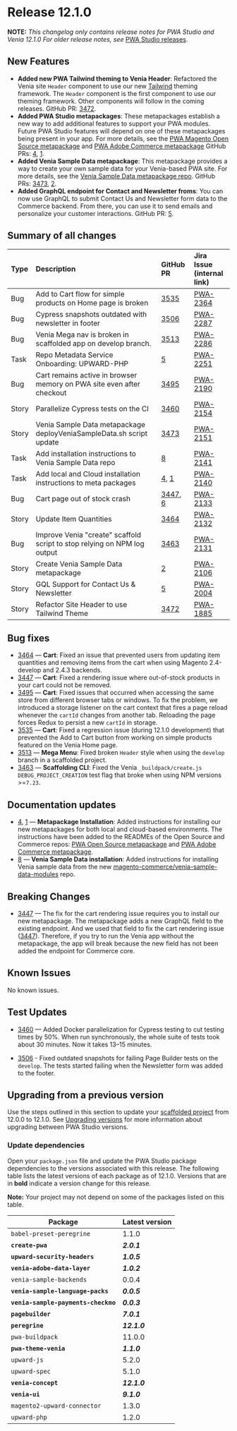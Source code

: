 # Release 12.1.0

**NOTE:**
_This changelog only contains release notes for PWA Studio and Venia 12.1.0_
_For older release notes, see_ [PWA Studio releases][].

## New Features

-  **Added new PWA Tailwind theming to Venia Header**: Refactored the Venia site `Header` component to use our new [Tailwind](https://tailwindcss.com/) theming framework. The `Header` component is the first component to use our theming framework. Other components will follow in the coming releases. GitHub PR: [3472][].
-  **Added PWA Studio metapackages**: These metapackages establish a new way to add additional features to support your PWA modules. Future PWA Studio features will depend on one of these metapackages being present in your app. For more details, see the [PWA Magento Open Source metapackage](https://github.com/magento-commerce/magento2-pwa) and [PWA Adobe Commerce metapackage](https://github.com/magento-commerce/magento2-pwa-commerce) GitHub PRs: [4][], [1][].
-  **Added Venia Sample Data metapackage**: This metapackage provides a way to create your own sample data for your Venia-based PWA site. For more details, see the [Venia Sample Data metapackage repo](https://github.com/magento-commerce/venia-sample-data-modules). GitHub PRs: [3473][], [2][].
-  **Added GraphQL endpoint for Contact and Newsletter froms**: You can now use GraphQL to submit Contact Us and Newsletter form data to the Commerce backend. From there, you can use it to send emails and personalize your customer interactions. GitHub PR: [5][].

## Summary of all changes
| Type  | Description                                                              | GitHub PR     | Jira Issue<br/>(internal link)   |
| :---- | :----------------------------------------------------------------------- | :------------ | :----------- |
| Bug   | Add to Cart flow for simple products on Home page is broken              | [3535][]      | [PWA-2364][] |
| Bug   | Cypress snapshots outdated with newsletter in footer                     | [3506][]      | [PWA-2287][] |
| Bug   | Venia Mega nav is broken in scaffolded app on develop branch.            | [3513][]      | [PWA-2286][] |
| Task  | Repo Metadata Service Onboarding: UPWARD-PHP                             | [5][]         | [PWA-2251][] |
| Bug   | Cart remains active in browser memory on PWA site even after checkout    | [3495][]      | [PWA-2190][] |
| Story | Parallelize Cypress tests on the CI                                      | [3460][]      | [PWA-2154][] |
| Story | Venia Sample Data metapackage deployVeniaSampleData.sh script update     | [3473][]      | [PWA-2151][] |
| Task  | Add installation instructions to Venia Sample Data repo                  | [8][]         | [PWA-2141][] |
| Task  | Add local and Cloud installation instructions to meta packages           | [4][], [1][]    | [PWA-2140][] |
| Bug   | Cart page out of stock crash                                             | [3447][], [6][] | [PWA-2133][] |
| Story | Update Item Quantities                                                   | [3464][]      | [PWA-2132][] |
| Bug   | Improve Venia "create" scaffold script to stop relying on NPM log output | [3463][]      | [PWA-2131][] |
| Story | Create Venia Sample Data metapackage                                     | [2][]         | [PWA-2106][] |
| Story | GQL Support for Contact Us & Newsletter                                  | [5][]         | [PWA-2004][] |
| Story | Refactor Site Header to use Tailwind Theme                               | [3472][]      | [PWA-1885][] |

## Bug fixes

-  [3464][] — **Cart**: Fixed an issue that prevented users from updating item quantities and removing items from the cart when using Magento 2.4-develop and 2.4.3 backends.
-  [3447][] — **Cart**: Fixed a rendering issue where out-of-stock products in your cart could not be removed.
-  [3495][] — **Cart**: Fixed issues that occurred when accessing the same store from different browser tabs or windows. To fix the problem, we introduced a storage listener on the cart context that fires a page reload whenever the `cartId` changes from another tab. Reloading the page forces Redux to persist a new `cartId` in storage.
-  [3535][] — **Cart**: Fixed a regression issue (during 12.1.0 development) that prevented the Add to Cart button from working on simple products featured on the Venia Home page.
-  [3513][] — **Mega Menu**: Fixed broken `Header` style when using the `develop` branch in a scaffolded project.
-  [3463][] — **Scaffolding CLI**: Fixed the Venia `_buildpack/create.js` `DEBUG_PROJECT_CREATION` test flag that broke when using NPM versions >=`7.23`.

## Documentation updates

-  [4][], [1][] — **Metapackage Installation**: Added instructions for installing our new metapackages for both local and cloud-based environments. The instructions have been added to the READMEs of the Open Source and Commerce repos: [PWA Open Source metapackage](https://github.com/magento-commerce/magento2-pwa) and [PWA Adobe Commerce metapackage](https://github.com/magento-commerce/magento2-pwa-commerce).
-  [8][] — **Venia Sample Data installation**: Added instructions for installing Venia sample data from the new [magento-commerce/venia-sample-data-modules](https://github.com/magento-commerce/venia-sample-data-modules) repo.


## Breaking Changes

-  [3447][] — The fix for the cart rendering issue requires you to install our new metapackage. The metapackage adds a new GraphQL field to the existing endpoint. And we used that field to fix the cart rendering issue ([3447][]). Therefore, if you try to run the Venia app without the metapackage, the app will break because the new field has not been added the endpoint for Commerce core.

## Known Issues

No known issues.

## Test Updates

-  [3460][] — Added Docker parallelization for Cypress testing to cut testing times by 50%. When run synchronously, the whole suite of tests took about 30 minutes. Now it takes 13–15 minutes.

-  [3506][] - Fixed outdated snapshots for failing Page Builder tests on the `develop`. The tests started failing when the Newsletter form was added to the footer.

## Upgrading from a previous version

Use the steps outlined in this section to update your [scaffolded project][] from 12.0.0 to 12.1.0.
See [Upgrading versions][] for more information about upgrading between PWA Studio versions.

[scaffolded project]: https://magento.github.io/pwa-studio/tutorials/pwa-studio-fundamentals/project-setup/
[upgrading versions]: https://magento.github.io/pwa-studio/technologies/upgrading-versions/

### Update dependencies

Open your `package.json` file and update the PWA Studio package dependencies to the versions associated with this release.
The following table lists the latest versions of each package as of 12.1.0.
Versions that are in **bold** indicate a version change for this release.

**Note:**
Your project may not depend on some of the packages listed on this table.

| Package                         | Latest version |
| ------------------------------- | -------------- |
| `babel-preset-peregrine`        | 1.1.0          |
| **`create-pwa`**                    | _**2.0.1**_      |
| **`upward-security-headers`**       | _**1.0.5**_      |
| **`venia-adobe-data-layer`**        | _**1.0.2**_      |
| `venia-sample-backends`         | 0.0.4          |
| **`venia-sample-language-packs`**   | _**0.0.5**_      |
| **`venia-sample-payments-checkmo`** | _**0.0.3**_      |
| **`pagebuilder`**                   | _**7.0.1**_      |
| **`peregrine`**                     | _**12.1.0**_     |
| `pwa-buildpack`                 | 11.0.0         |
| **`pwa-theme-venia`**               | _**1.1.0**_      |
| `upward-js`                     | 5.2.0          |
| `upward-spec`                   | 5.1.0          |
| **`venia-concept`**                 | _**12.1.0**_     |
| **`venia-ui`**                      | _**9.1.0**_      |
| `magento2-upward-connector`     | 1.3.0          |
| `upward-php`                    | 1.2.0          |

[PWA-2364]: https://jira.corp.magento.com/browse/PWA-2364
[PWA-2287]: https://jira.corp.magento.com/browse/PWA-2287
[PWA-2286]: https://jira.corp.magento.com/browse/PWA-2286
[PWA-2251]: https://jira.corp.magento.com/browse/PWA-2251
[PWA-2190]: https://jira.corp.magento.com/browse/PWA-2190
[PWA-2154]: https://jira.corp.magento.com/browse/PWA-2154
[PWA-2151]: https://jira.corp.magento.com/browse/PWA-2151
[PWA-2141]: https://jira.corp.magento.com/browse/PWA-2141
[PWA-2140]: https://jira.corp.magento.com/browse/PWA-2140
[PWA-2133]: https://jira.corp.magento.com/browse/PWA-2133
[PWA-2132]: https://jira.corp.magento.com/browse/PWA-2132
[PWA-2131]: https://jira.corp.magento.com/browse/PWA-2131
[PWA-2106]: https://jira.corp.magento.com/browse/PWA-2106
[PWA-2004]: https://jira.corp.magento.com/browse/PWA-2004
[PWA-1885]: https://jira.corp.magento.com/browse/PWA-1885

[3535]: https://github.com/magento/pwa-studio/pull/3535
[3506]: https://github.com/magento/pwa-studio/pull/3506
[3513]: https://github.com/magento/pwa-studio/pull/3513
[5]: https://github.com/magento-commerce/upward-php/pull/5
[3495]: https://github.com/magento/pwa-studio/pull/3495
[3460]: https://github.com/magento/pwa-studio/pull/3460
[3473]: https://github.com/magento/pwa-studio/pull/3473
[8]: https://github.com/magento-commerce/venia-sample-data-modules/pull/8
[4]: https://github.com/magento-commerce/magento2-pwa/pull/4
[1]: https://github.com/magento-commerce/magento2-pwa-commerce/pull/1
[3447]: https://github.com/magento/pwa-studio/pull/3447
[6]: https://github.com/magento-commerce/magento2-pwa/pull/6
[3464]: https://github.com/magento/pwa-studio/pull/3464
[3463]: https://github.com/magento/pwa-studio/pull/3463
[2]: https://github.com/magento-commerce/venia-sample-data-modules/pull/2
[5]: https://github.com/magento-commerce/magento2-pwa/pull/5
[3472]: https://github.com/magento/pwa-studio/pull/3472

[PWA Studio releases]: https://github.com/magento/pwa-studio/releases
